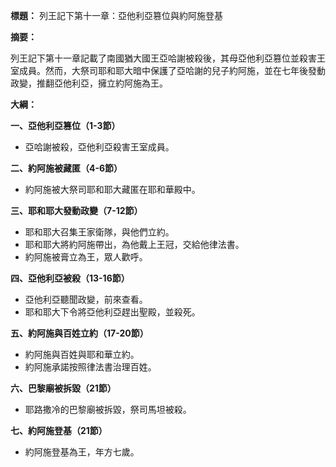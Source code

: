 **標題：** 列王記下第十一章：亞他利亞篡位與約阿施登基

**摘要：**

列王記下第十一章記載了南國猶大國王亞哈謝被殺後，其母亞他利亞篡位並殺害王室成員。然而，大祭司耶和耶大暗中保護了亞哈謝的兒子約阿施，並在七年後發動政變，推翻亞他利亞，擁立約阿施為王。

**大綱：**

**一、亞他利亞篡位（1-3節）**
* 亞哈謝被殺，亞他利亞殺害王室成員。

**二、約阿施被藏匿（4-6節）**
* 約阿施被大祭司耶和耶大藏匿在耶和華殿中。

**三、耶和耶大發動政變（7-12節）**
* 耶和耶大召集王家衛隊，與他們立約。
* 耶和耶大將約阿施帶出，為他戴上王冠，交給他律法書。
* 約阿施被膏立為王，眾人歡呼。

**四、亞他利亞被殺（13-16節）**
* 亞他利亞聽聞政變，前來查看。
* 耶和耶大下令將亞他利亞趕出聖殿，並殺死。

**五、約阿施與百姓立約（17-20節）**
* 約阿施與百姓與耶和華立約。
* 約阿施承諾按照律法書治理百姓。

**六、巴黎廟被拆毀（21節）**
* 耶路撒冷的巴黎廟被拆毀，祭司馬坦被殺。

**七、約阿施登基（21節）**
* 約阿施登基為王，年方七歲。